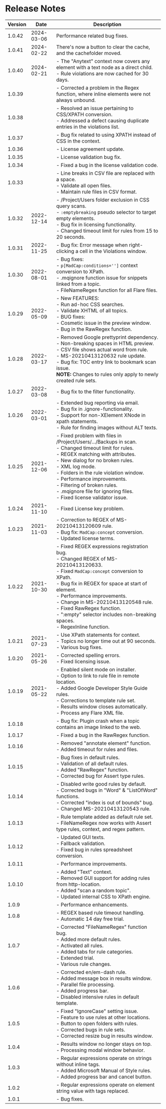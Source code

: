 ﻿# Release Notes

| Version | Date       | Description                                                                                                                                                                                                                                                                                                                                                                                                                                                                                                                           |
|---------|------------|---------------------------------------------------------------------------------------------------------------------------------------------------------------------------------------------------------------------------------------------------------------------------------------------------------------------------------------------------------------------------------------------------------------------------------------------------------------------------------------------------------------------------------------|
| 1.0.42  |  2024-03-06          | Performance related bug fixes. |
| 1.0.41  |  2024-02-22          | There's now a button to clear the cache, and the cachefolder moved. |
| 1.0.40  |  2024-02-21          | - The "Anytext" context now covers any element with a text node as a direct child.<br/>- Rule violations are now cached for 30 days.                                                                                                                                                                                                                                                                                                                                                                                                    |
| 1.0.39  |            | - Corrected a problem in the Regex function, where inline elements were not always unbound.                                                                                                                                                                                                                                                                                                                                                                                                                                           |
| 1.0.38  |            | - Resolved an issue pertaining to CSS/XPATH conversion.<br/>- Addressed a defect causing duplicate entries in the violations list.                                                                                                                                                                                                                                                                                                                                                                                                     |
| 1.0.37  |            | - Bug fix related to using XPATH instead of CSS in the context.                                                                                                                                                                                                                                                                                                                                                                                                                                                                       |
| 1.0.36  |            | - License agreement update.                                                                                                                                                                                                                                                                                                                                                                                                                                                                                                           |
| 1.0.35  |            | - License validation bug fix.                                                                                                                                                                                                                                                                                                                                                                                                                                                                                                         |
| 1.0.34  |            | - Fixed a bug in the license validation code.                                                                                                                                                                                                                                                                                                                                                                                                                                                                                         |
| 1.0.33  |            | - Line breaks in CSV file are replaced with a space.<br/>- Validate all open files.<br/>- Maintain rule files in CSV format.                                                                                                                                                                                                                                                                                                                                                                                                           |
| 1.0.32  | 2022-12-14 | - /Project/Users folder exclusion in CSS query scans.<br/>- `:emptybreaking` pseudo selector to target empty elements.<br/>- Bug fix in licensing functionality.<br/>- Changed timeout limit for rules from 15 to 20 seconds.                                                                                                                                                                                                                                                                                                               |
| 1.0.31  | 2022-11-25 | - Bug fix: Error message when right-clicking a cell in the Violations window.                                                                                                                                                                                                                                                                                                                                                                                                                                                          |
| 1.0.30  | 2022-08-01 | - Bug fixes:<br/>  - `p[MadCap:conditions='']` context conversion to XPath.<br/>  - .mqignore function issue for snippets linked from a topic.<br/>  - FileNameRegex function for all Flare files.                                                                                                                                                                                                                                                                                                                                       |
| 1.0.29  | 2022-05-09 | - New FEATURES:<br/>  - Run ad-hoc CSS searches.<br/>  - Validate XHTML of all topics.<br/>- BUG fixes:<br/>  - Cosmetic issue in the preview window.<br/>  - Bug in the RawRegex function.                                                                                                                                                                                                                                                                                                                                              |
| 1.0.28  | 2022-03-17 | - Removed Google prettyprint dependency.<br/>- Non-breaking spaces in HTML preview.<br/>- CSV file shows actual word from rule.<br/>- MS-20210413120632 rule update.<br/>- Bug fix: TOC entry link to bookmark scan issue.<br/>**NOTE:** Changes to rules only apply to newly created rule sets.                                                                                                                                                                                                                                               |
| 1.0.27  | 2022-03-08 | - Bug fix to the filter functionality.                                                                                                                                                                                                                                                                                                                                                                                                                                                                                                |
| 1.0.26  | 2022-03-01 | - Extended bug reporting via email.<br/>- Bug fix in .ignore-functionality.<br/>- Support for non-XElement XNode in xpath statements.<br/>- Rule for finding images without ALT texts.                                                                                                                                                                                                                                                                                                                                                    |
| 1.0.25  | 2021-12-06 | - Fixed problem with files in /Project/Users/.../Backups in scan.<br/>- Changed timeout limit for rules.<br/>- REGEX matching with attributes.<br/>- New dialog for no broken rules.<br/>- XML log mode.<br/>- Folders in the rule violation window.<br/>- Performance improvements.<br/>- Filtering of broken rules.<br/>- .mqignore file for ignoring files.<br/>- Fixed license validator issue.                                                                                                                                                   |
| 1.0.24  | 2021-11-10 | - Fixed License key problem.                                                                                                                                                                                                                                                                                                                                                                                                                                                                                                          |
| 1.0.23  | 2021-11-03 | - Correction to REGEX of MS-20210413120609 rule.<br/>- Bug fix: `MadCap:concept` conversion.<br/>- Updated license terms.                                                                                                                                                                                                                                                                                                                                                                                                                |
| 1.0.22  | 2021-10-30 | - Fixed REGEX expressions registration bug.<br/>- Changed REGEX of MS-20210413120633.<br/>- Fixed `MadCap:concept` conversion to XPath.<br/>- Bug fix in REGEX for space at start of element.<br/>- Performance improvements.<br/>- Change in MS-20210413120548 rule.<br/>- Fixed RawRegex function.<br/>- ":empty"  selector includes non-breaking spaces.<br/>- RegexInline function.                                                                                                                                                          |
| 1.0.21  | 2021-07-23 | - Use XPath statements for context.<br/>- Topics no longer time out at 90 seconds.<br/>- Various bug fixes.                                                                                                                                                                                                                                                                                                                                                                                                                             |
| 1.0.20  | 2021-05-26 | - Corrected spelling errors.<br/>- Fixed licensing issue.                                                                                                                                                                                                                                                                                                                                                                                                                                                                              |
| 1.0.19  | 2021-05-22 | - Enabled silent mode on installer.<br/>- Option to link to rule file in remote location.<br/>- Added Google Developer Style Guide rules.<br/>- Corrections to template rule set.<br/>- Results window closes automatically.<br/>- Process any Flare XML file.                                                                                                                                                                                                                                                                              |
| 1.0.18  |            | - Bug fix: Plugin crash when a topic contains an image linked to the web.                                                                                                                                                                                                                                                                                                                                                                                                                                                             |
| 1.0.17  |            | - Fixed a bug in the RawRegex function.                                                                                                                                                                                                                                                                                                                                                                                                                                                                                              |
| 1.0.16  |            | - Removed "annotate element" function.<br/>- Added timeout for rules and files.                                                                                                                                                                                                                                                                                                                                                                                                                                                       |
| 1.0.15  |            | - Bug fixes in default rules.<br/>- Validation of all default rules.<br/>- Added "RawRegex" function.<br/>- Corrected bug for Assert type rules.                                                                                                                                                                                                                                                                                                                                                                                        |
| 1.0.14  |            | - Disabled write good rules by default.<br/>- Corrected bugs in "Word" & "ListOfWord" functions.<br/>- Corrected "index is out of bounds" bug.<br/>- Changed MS-20210413120543 rule.                                                                                                                                                                                                                                                                                                                                                     |
| 1.0.13  |            | - Rule template added as default rule set.<br/>- FileNameRegex now works with Assert type rules, context, and regex pattern.                                                                                                                                                                                                                                                                                                                                                                                                          |
| 1.0.12  |            | - Updated GUI texts.<br/>- Fallback validation.<br/>- Fixed bug in rules spreadsheet conversion.                                                                                                                                                                                                                                                                                                                                                                                                                                       |
| 1.0.11  |            | - Performance improvements.                                                                                                                                                                                                                                                                                                                                                                                                                                                                                                           |
| 1.0.10  |            | - Added "Text" context.<br/>- Removed GUI support for adding rules from http-location.<br/>- Added "scan a random topic".<br/>- Updated internal CSS to XPath engine.                                                                                                                                                                                                                                                                                                                                                                    |
| 1.0.9   |            | - Performance enhancements.                                                                                                                                                                                                                                                                                                                                                                                                                                                                                                           |
| 1.0.8   |            | - REGEX based rule timeout handling.<br/>- Automatic 14 day free trial.                                                                                                                                                                                                                                                                                                                                                                                                                                                                |
| 1.0.7   |            | - Corrected "FileNameRegex" function bug.<br/>- Added more default rules.<br/>- Activated all rules.<br/>- Added tabs for rule categories.<br/>- Extended trial.<br/>- Various rule changes.                                                                                                                                                                                                                                                                                                                                               |
| 1.0.6   |            | - Corrected en/em-dash rule.<br/>- Added message box in results window.<br/>- Parallel file processing.<br/>- Added progress bar.<br/>- Disabled intensive rules in default template.                                                                                                                                                                                                                                                                                                                                                     |
| 1.0.5   |            | - Fixed "IgnoreCase" setting issue.<br/>- Feature to use rules at other locations.<br/>- Button to open folders with rules.<br/>- Corrected bugs in rule sets.<br/>- Corrected resize bug in results window.                                                                                                                                                                                                                                                                                                                              |
| 1.0.4   |            | - Results window no longer stays on top.<br/>- Processing modal window behavior.                                                                                                                                                                                                                                                                                                                                                                                                                                                       |
| 1.0.3   |            | - Regular expressions operate on strings without inline tags.<br/>- Added Microsoft Manual of Style rules.<br/>- Added progress bar and cancel button.                                                                                                                                                                                                                                                                                                                                                                                  |
| 1.0.2   |            | - Regular expressions operate on element string value with tags replaced.                                                                                                                                                                                                                                                                                                                                                                                                                                                             |
| 1.0.1   |            | - Bug fixes.                                                                                                                                                                                                                                                                                                                                                                                                                                                                                                                          |